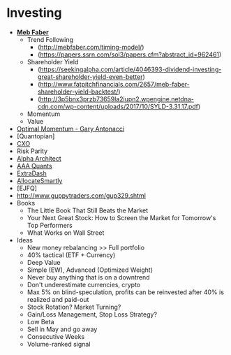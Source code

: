 # Investing

* **[Meb Faber][MB]**
  + Trend Following
    - (<http://mebfaber.com/timing-model/>)
    - (<https://papers.ssrn.com/sol3/papers.cfm?abstract_id=962461>)
  + Shareholder Yield 
    - (<https://seekingalpha.com/article/4046393-dividend-investing-great-shareholder-yield-even-better>)
    - (<http://www.fatpitchfinancials.com/2657/meb-faber-shareholder-yield-backtest/>)
    - (<http://3p5bnx3przb73659la2iupn2.wpengine.netdna-cdn.com/wp-content/uploads/2017/10/SYLD-3.31.17.pdf>)
  + Momentum
  + Value
* [Optimal Momentum - Gary Antonacci][OM]
* [Quantopian]
* [CXO][CXO]
* Risk Parity
* [Alpha Architect][AA]
* [AAA Quants][AAA]
* [ExtraDash][Ex]
* [AllocateSmartly][As]
* [EJFQ]
* <http://www.guppytraders.com/gup329.shtml>
* Books
  + The Little Book That Still Beats the Market
  + Your Next Great Stock: How to Screen the Market for Tomorrow's Top Performers
  + What Works on Wall Street
* Ideas
  + New money rebalancing >> Full portfolio
  + 40% tactical (ETF + Currency)
  + Deep Value
  + Simple (EW), Advanced (Optimized Weight)
  + Never buy anything that is on a downtrend
  + Don't underestimate currencies, crypto
  + Max 5% on blind-speculation, profits can be reinvested after 40% is realized and paid-out
  + Stock Rotation? Market Turning?
  + Gain/Loss Management, Stop Loss Strategy?
  + Low Beta
  + Sell in May and go away
  + Consecutive Weeks
  + Volume-ranked signal
  

[MB]: http://mebfaber.com/
[CXO]: https://www.cxoadvisory.com/start/
[MB1]: http://mebfaber.com/timing-model/
[AA]: https://alphaarchitect.com/alpha-architect-white-papers/
[AAA]: http://aaaquants.com
[EX]: https://extradash.com
[As]: https://allocatesmartly.com
[OM]: http://optimalmomentum.com
